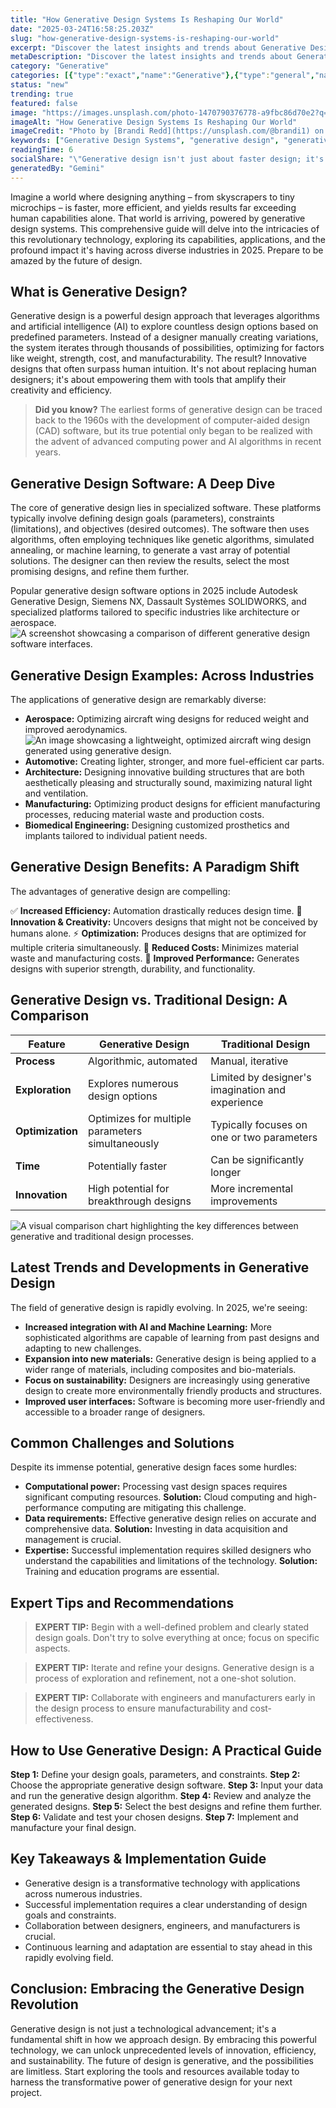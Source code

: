 ```yaml
---
title: "How Generative Design Systems Is Reshaping Our World"
date: "2025-03-24T16:58:25.203Z"
slug: "how-generative-design-systems-is-reshaping-our-world"
excerpt: "Discover the latest insights and trends about Generative Design Systems. This comprehensive guide covers everything you need to know about Generative Design Systems in 2025."
metaDescription: "Discover the latest insights and trends about Generative Design Systems. This comprehensive guide covers everything you need to know about Generative Desig..."
category: "Generative"
categories: [{"type":"exact","name":"Generative"},{"type":"general","name":"Engineering"},{"type":"medium","name":"Computer-Aided Design"},{"type":"specific","name":"Algorithmic Design"},{"type":"niche","name":"Parameter Optimization"}]
status: "new"
trending: true
featured: false
image: "https://images.unsplash.com/photo-1470790376778-a9fbc86d70e2?q=85&w=1200&fit=max&fm=webp&auto=compress"
imageAlt: "How Generative Design Systems Is Reshaping Our World"
imageCredit: "Photo by [Brandi Redd](https://unsplash.com/@brandi1) on Unsplash"
keywords: ["Generative Design Systems", "generative design", "generative design software", "generative design examples", "what is generative design", "generative design benefits", "best generative design tools", "generative design applications", "generative design vs traditional design", "how to use generative design"]
readingTime: 6
socialShare: "\"Generative design isn't just about faster design; it's about unlocking design solutions we never even knew were possible. Prepare for a revolution in creativity and efficiency.\""
generatedBy: "Gemini"
---
```




Imagine a world where designing anything – from skyscrapers to tiny microchips – is faster, more efficient, and yields results far exceeding human capabilities alone.  That world is arriving, powered by generative design systems.  This comprehensive guide will delve into the intricacies of this revolutionary technology, exploring its capabilities, applications, and the profound impact it's having across diverse industries in 2025.  Prepare to be amazed by the future of design.

## What is Generative Design?

Generative design is a powerful design approach that leverages algorithms and artificial intelligence (AI) to explore countless design options based on predefined parameters.  Instead of a designer manually creating variations, the system iterates through thousands of possibilities, optimizing for factors like weight, strength, cost, and manufacturability.  The result?  Innovative designs that often surpass human intuition.  It's not about replacing human designers; it's about empowering them with tools that amplify their creativity and efficiency.

> **Did you know?**  The earliest forms of generative design can be traced back to the 1960s with the development of computer-aided design (CAD) software, but its true potential only began to be realized with the advent of advanced computing power and AI algorithms in recent years.

## Generative Design Software: A Deep Dive

The core of generative design lies in specialized software. These platforms typically involve defining design goals (parameters), constraints (limitations), and objectives (desired outcomes). The software then uses algorithms, often employing techniques like genetic algorithms, simulated annealing, or machine learning, to generate a vast array of potential solutions.  The designer can then review the results, select the most promising designs, and refine them further.

Popular generative design software options in 2025 include Autodesk Generative Design, Siemens NX, Dassault Systèmes SOLIDWORKS, and specialized platforms tailored to specific industries like architecture or aerospace.  ![A screenshot showcasing a comparison of different generative design software interfaces.](https://images.unsplash.com/photo-1451187580459-43490279c0fa?q=85&w=1200&fit=max&fm=webp&auto=compress)

## Generative Design Examples: Across Industries

The applications of generative design are remarkably diverse:

* **Aerospace:** Optimizing aircraft wing designs for reduced weight and improved aerodynamics.  ![An image showcasing a lightweight, optimized aircraft wing design generated using generative design.](https://images.unsplash.com/photo-1484417894907-623942c8ee29?q=85&w=1200&fit=max&fm=webp&auto=compress)
* **Automotive:** Creating lighter, stronger, and more fuel-efficient car parts.
* **Architecture:** Designing innovative building structures that are both aesthetically pleasing and structurally sound, maximizing natural light and ventilation.
* **Manufacturing:** Optimizing product designs for efficient manufacturing processes, reducing material waste and production costs.
* **Biomedical Engineering:** Designing customized prosthetics and implants tailored to individual patient needs.

## Generative Design Benefits: A Paradigm Shift

The advantages of generative design are compelling:

✅ **Increased Efficiency:** Automation drastically reduces design time.
🔑 **Innovation & Creativity:** Uncovers designs that might not be conceived by humans alone.
⚡ **Optimization:**  Produces designs that are optimized for multiple criteria simultaneously.
🚀 **Reduced Costs:** Minimizes material waste and manufacturing costs.
💪 **Improved Performance:** Generates designs with superior strength, durability, and functionality.

## Generative Design vs. Traditional Design: A Comparison

| Feature          | Generative Design                               | Traditional Design                             |
|-----------------|-------------------------------------------------|-------------------------------------------------|
| **Process**      | Algorithmic, automated                          | Manual, iterative                               |
| **Exploration**  | Explores numerous design options                | Limited by designer's imagination and experience |
| **Optimization** | Optimizes for multiple parameters simultaneously | Typically focuses on one or two parameters      |
| **Time**         | Potentially faster                              | Can be significantly longer                     |
| **Innovation**   | High potential for breakthrough designs         | More incremental improvements                  |

![A visual comparison chart highlighting the key differences between generative and traditional design processes.](https://images.unsplash.com/photo-1517976487492-5750f3195933?q=85&w=1200&fit=max&fm=webp&auto=compress)

## Latest Trends and Developments in Generative Design

The field of generative design is rapidly evolving.  In 2025, we're seeing:

* **Increased integration with AI and Machine Learning:**  More sophisticated algorithms are capable of learning from past designs and adapting to new challenges.
* **Expansion into new materials:** Generative design is being applied to a wider range of materials, including composites and bio-materials.
* **Focus on sustainability:**  Designers are increasingly using generative design to create more environmentally friendly products and structures.
* **Improved user interfaces:**  Software is becoming more user-friendly and accessible to a broader range of designers.

## Common Challenges and Solutions

Despite its immense potential, generative design faces some hurdles:

* **Computational power:**  Processing vast design spaces requires significant computing resources.  **Solution:** Cloud computing and high-performance computing are mitigating this challenge.
* **Data requirements:**  Effective generative design relies on accurate and comprehensive data.  **Solution:**  Investing in data acquisition and management is crucial.
* **Expertise:**  Successful implementation requires skilled designers who understand the capabilities and limitations of the technology.  **Solution:**  Training and education programs are essential.

## Expert Tips and Recommendations

> **EXPERT TIP:** Begin with a well-defined problem and clearly stated design goals.  Don't try to solve everything at once; focus on specific aspects.

> **EXPERT TIP:**  Iterate and refine your designs.  Generative design is a process of exploration and refinement, not a one-shot solution.

> **EXPERT TIP:**  Collaborate with engineers and manufacturers early in the design process to ensure manufacturability and cost-effectiveness.

## How to Use Generative Design: A Practical Guide

**Step 1:** Define your design goals, parameters, and constraints.
**Step 2:** Choose the appropriate generative design software.
**Step 3:** Input your data and run the generative design algorithm.
**Step 4:** Review and analyze the generated designs.
**Step 5:** Select the best designs and refine them further.
**Step 6:**  Validate and test your chosen designs.
**Step 7:** Implement and manufacture your final design.

## Key Takeaways & Implementation Guide

* Generative design is a transformative technology with applications across numerous industries.
* Successful implementation requires a clear understanding of design goals and constraints.
* Collaboration between designers, engineers, and manufacturers is crucial.
* Continuous learning and adaptation are essential to stay ahead in this rapidly evolving field.



## Conclusion: Embracing the Generative Design Revolution

Generative design is not just a technological advancement; it's a fundamental shift in how we approach design. By embracing this powerful technology, we can unlock unprecedented levels of innovation, efficiency, and sustainability.  The future of design is generative, and the possibilities are limitless.  Start exploring the tools and resources available today to harness the transformative power of generative design for your next project.

